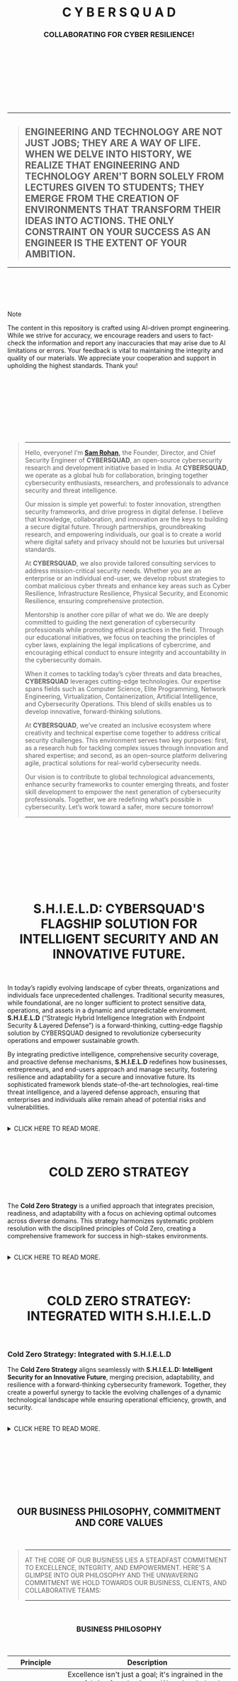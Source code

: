 

<br>
<br>
<br>
<br>
<br>
<br>
<br>
<br>



<h1 align="center">C Y B E R S Q U A D</h1>
<h3 align="center">COLLABORATING FOR CYBER RESILIENCE!</h3>


<br>
<br>
<br>
<br>
<br>
<br>
<br>
<br>





----------

> 
> ## ENGINEERING AND TECHNOLOGY ARE NOT JUST JOBS; THEY ARE A WAY OF LIFE. WHEN WE DELVE INTO HISTORY, WE REALIZE THAT ENGINEERING AND TECHNOLOGY AREN'T BORN SOLELY FROM LECTURES GIVEN TO STUDENTS; THEY EMERGE FROM THE CREATION OF ENVIRONMENTS THAT TRANSFORM THEIR IDEAS INTO ACTIONS. THE ONLY CONSTRAINT ON YOUR SUCCESS AS AN ENGINEER IS THE EXTENT OF YOUR AMBITION.
>

----------



<br>
<br>
<br>
<br>


> [!NOTE]
> The content in this repository is crafted using AI-driven prompt engineering. While we strive for accuracy, we encourage readers and users to fact-check the information and report any inaccuracies that may arise due to AI limitations or errors. Your feedback is vital to maintaining the integrity and quality of our materials. We appreciate your cooperation and support in upholding the highest standards. Thank you!




 
 
<br>
<br>
<br>
<br>
<br>
<br>
<br>
<br>


>
> ---
>
>
> 
>
> Hello, everyone! I’m   **[Sam Rohan](https://x.com/_samrohan_),** the Founder, Director, and Chief Security Engineer of **CYBERSQUAD**, an open-source cybersecurity research and development initiative based in India. At **CYBERSQUAD**, we operate as a global hub for collaboration, bringing together cybersecurity enthusiasts, researchers, and professionals to advance security and threat intelligence.  
>
> Our mission is simple yet powerful: to foster innovation, strengthen security frameworks, and drive progress in digital defense. I believe that knowledge, collaboration, and innovation are the keys to building a secure digital future. Through partnerships, groundbreaking research, and empowering individuals, our goal is to create a world where digital safety and privacy should not be luxuries but universal standards.  
>
> At **CYBERSQUAD**, we also provide tailored consulting services to address mission-critical security needs. Whether you are an enterprise or an individual end-user, we develop robust strategies to combat malicious cyber threats and enhance key areas such as Cyber Resilience, Infrastructure Resilience, Physical Security, and Economic Resilience, ensuring comprehensive protection.  
>
> Mentorship is another core pillar of what we do. We are deeply committed to guiding the next generation of cybersecurity professionals while promoting ethical practices in the field. Through our educational initiatives, we focus on teaching the principles of cyber laws, explaining the legal implications of cybercrime, and encouraging ethical conduct to ensure integrity and accountability in the cybersecurity domain.  
>
> When it comes to tackling today’s cyber threats and data breaches, **CYBERSQUAD** leverages cutting-edge technologies. Our expertise spans fields such as Computer Science, Elite Programming, Network Engineering, Virtualization, Containerization, Artificial Intelligence, and Cybersecurity Operations. This blend of skills enables us to develop innovative, forward-thinking solutions.  
>
> At **CYBERSQUAD**, we’ve created an inclusive ecosystem where creativity and technical expertise come together to address critical security challenges. This environment serves two key purposes: first, as a research hub for tackling complex issues through innovation and shared expertise; and second, as an open-source platform delivering agile, practical solutions for real-world cybersecurity needs.  
>
> Our vision is to contribute to global technological advancements, enhance security frameworks to counter emerging threats, and foster skill development to empower the next generation of cybersecurity professionals. Together, we are redefining what’s possible in cybersecurity. Let’s work toward a safer, more secure tomorrow!  
>
>
> ---  
>

 

<br>
<br>
<br>
<br>
<br>
<br>
<br>
<br>

 

<h1 align="center">S.H.I.E.L.D: CYBERSQUAD'S FLAGSHIP SOLUTION FOR INTELLIGENT SECURITY AND AN INNOVATIVE FUTURE.</h1>

<br>

 
In today’s rapidly evolving landscape of cyber threats, organizations and individuals face unprecedented challenges. Traditional security measures, while foundational, are no longer sufficient to protect sensitive data, operations, and assets in a dynamic and unpredictable environment. **S.H.I.E.L.D** (“Strategic Hybrid Intelligence Integration with Endpoint Security & Layered Defense”) is a forward-thinking, cutting-edge flagship solution by CYBERSQUAD designed to revolutionize cybersecurity operations and empower sustainable growth.

By integrating predictive intelligence, comprehensive security coverage, and proactive defense mechanisms, **S.H.I.E.L.D** redefines how businesses, entrepreneurs, and end-users approach and manage security, fostering resilience and adaptability for a secure and innovative future. Its sophisticated framework blends state-of-the-art technologies, real-time threat intelligence, and a layered defense approach, ensuring that enterprises and individuals alike remain ahead of potential risks and vulnerabilities.

<br>

<details>
<summary>CLICK HERE TO READ MORE.</summary>

<br>


### **A Comprehensive, Integrated Solution for Tomorrow’s Challenges**
**S.H.I.E.L.D** is more than a cybersecurity framework; it is an **all-in-one solution** tailored to empower small enterprises, entrepreneurs, and end-users to thrive in an unpredictable future. Designed to foster pioneering research, enterprise growth, academic excellence, skill development, and career advancement, it combines cutting-edge technologies to drive innovation, boost productivity, and ensure security at every level. By addressing the unique needs of diverse stakeholders, **S.H.I.E.L.D** acts as a critical enabler of progress in a complex and rapidly changing world.

### **Who We Support**
S.H.I.E.L.D caters to a wide range of businesses and individuals, including:

- Small Businesses
- Creative Businesses
- Home-Based Businesses
- Part-Time Businesses
- Low-Cost Businesses
- Online Businesses
- Profitable Businesses
- Big Investment Businesses
- Retail Businesses
- Manufacturing Businesses
- Renting Businesses

Each of these categories benefits from our targeted strategies and solutions, allowing them to scale their operations, protect their assets, and adapt to emerging challenges. Whether you are a startup looking for growth opportunities or an established enterprise aiming to optimize your systems, **S.H.I.E.L.D** has you covered.

### **Driving Growth, Ensuring Security, and Fostering Innovation**
Built to guide enterprises, startups, and entrepreneurs toward long-term growth, S.H.I.E.L.D ensures consistent security and success by simplifying operations, enhancing scalability, and providing tailored solutions to address unique challenges. Our comprehensive methodology not only safeguards critical infrastructure but also enables businesses to focus on core competencies, ensuring sustained performance and a competitive edge in their respective industries.

### **Comprehensive Services**
Our holistic suite of services includes:

- **Office Optimization and Maintenance**: Streamline processes and maintain efficiency.
- **AI-Powered Business Development**: Utilize cutting-edge AI tools for growth and strategy.
- **Digital Marketing**: Enhance your online presence and reach your target audience effectively.
- **Cybersecurity**: Protect sensitive data and ensure robust security protocols.
- **Tech Support**: Receive 24/7 assistance to tackle technical challenges seamlessly.

These services are complemented by regular assessments, workshops, and customized strategies that adapt to the evolving needs of our clients. By incorporating feedback loops and leveraging the latest advancements in technology, **S.H.I.E.L.D** guarantees solutions that are both effective and future-proof.

### **Empowering Innovation and Skill Development**
Beyond businesses, **S.H.I.E.L.D** supports startups, enterprises, students, professionals, and tech enthusiasts by fostering innovation, academic growth, career advancement, and skill-building. By integrating research, professional development, and practical training into a unified platform, it drives innovation, expands knowledge, and builds expertise in advanced technologies. Through partnerships with academic institutions, tech communities, and industry leaders, **S.H.I.E.L.D** facilitates collaboration and shared learning to amplify its impact.

### **Program Focus**
Our program emphasizes enhancing the knowledge, skills, and capabilities of individuals and businesses in designing, developing, and deploying secure, stable, and intelligent solutions. Accessible and affordable learning pathways provide opportunities for:

- **Students**: Gain access to foundational and advanced learning tools tailored for diverse academic levels.
- **Professionals**: Stay updated with industry trends and enhance expertise in niche areas.
- **Tech Enthusiasts**: Explore emerging technologies and deepen understanding through hands-on experiences.

### **Key Features**

#### **Research and Development**
We are building a community of skilled professionals and innovators who leverage cutting-edge technologies to create groundbreaking solutions that drive productivity, efficiency, and technological progress. Our mission is to revolutionize the IT landscape and contribute to a smarter, more secure digital future. This focus on R&D enables continuous improvement and the creation of innovative solutions that address complex challenges.

#### **Skill Development and Career Advancement**
We offer personalized learning paths and hands-on training through Virtual Labs in essential areas such as:

- Computer Science
- Artificial Intelligence
- Elite Programming
- Network Engineering
- Virtualization
- Containerization
- Cybersecurity

Each Virtual Lab experience is designed to mimic real-world scenarios, ensuring that participants acquire practical skills applicable in professional environments. Our mentorship programs and career services further support individuals in navigating the competitive tech industry and achieving their professional goals.

### **Hardware Compatibility and Accessibility**
To bridge the digital divide, we research hardware compatibility for lightweight Linux and Android systems, enabling users to cost-effectively enhance their skills. For instance, one case study demonstrated how affordable, refurbished laptops optimized with lightweight Linux enabled students in remote areas to access virtual labs and training programs efficiently. This initiative not only makes technology accessible but also ensures inclusivity in skill development.

### **Our Mission**
To empower individuals and businesses with the knowledge, skills, and tools required to thrive in a fast-paced technological world. Whether you’re a startup innovating for the future or a professional seeking career advancement, **S.H.I.E.L.D** offers a comprehensive framework for growth, learning, and success. By fostering a culture of innovation and continuous learning, we aim to create a resilient and future-ready workforce equipped to tackle the challenges of tomorrow.

### **Our Vision**
By combining research, academic excellence, career development, and skill-building into a single program, CYBERSQUAD ensures every learner and innovator is equipped to face tomorrow’s challenges and seize its opportunities. Together, we create a secure, intelligent, and innovative digital future. Through the implementation of strategic initiatives and community engagement, our vision extends beyond individual success to include broader societal and technological advancements, ensuring a legacy of innovation and security for generations to come.

<br>

</details>


<br>
<br>
  

<h1 align="center">COLD ZERO STRATEGY</h1>

<br>

The **Cold Zero Strategy** is a unified approach that integrates precision, readiness, and adaptability with a focus on achieving optimal outcomes across diverse domains. This strategy harmonizes systematic problem resolution with the disciplined principles of Cold Zero, creating a comprehensive framework for success in high-stakes environments.  

 
<br>

<details>
<summary>CLICK HERE TO READ MORE.</summary>

<br>


### **Principles of the Cold Zero Strategy**  

1. **Comprehensive Problem Diagnosis**  
   - **Identify and Analyze**: Pinpoint issues with clarity and systematically examine their root causes using data-driven methodologies.  
   - **Control Variables**: Establish a clear understanding of all influencing factors to maintain a baseline of predictability.  

2. **Rapid Research and Development**  
   - **Innovate Solutions**: Develop tailored, cutting-edge solutions through focused R&D that address challenges effectively.  
   - **Implement Preventive Measures**: Introduce safeguards to neutralize risks and ensure a proactive stance against potential disruptions.  

3. **Precision in Execution**  
   - **Error-Free Implementation**: Execute solutions with meticulous accuracy, ensuring zero tolerance for deviations in critical scenarios.  
   - **Neutralize Threats**: Strategically eliminate obstacles to create a controlled and stable operational environment.  

4. **Adaptive Readiness**  
   - **Dynamic Adjustments**: Maintain flexibility to respond to evolving conditions without compromising stability.  
   - **Perpetual Preparedness**: Cultivate a readiness mindset, anticipating risks and opportunities to stay ahead of challenges.  

5. **Efficient Resolution and Future-Proofing**  
   - **Complete Closure**: Resolve issues thoroughly to prevent recurrence and achieve long-term stability.  
   - **Sustain Growth**: Build on successes by reinforcing systems and processes to thrive in unpredictable environments.  

 

### **Key Features of the Cold Zero Strategy**  

- **Baseline Achievement**: Establish a solid foundation for growth and operational stability, ensuring readiness to adapt or rebuild as necessary.  
- **Risk Mitigation**: Proactively control risks through thorough analysis and preemptive measures, maintaining a secure and predictable framework.  
- **Strategic Focus**: Prioritize critical objectives with a clear roadmap, leveraging precision and adaptability to achieve defined outcomes.  

 

### **Applications of the Cold Zero Strategy**  

1. **Problem Resolution in Enterprises**  
   - Tackle operational challenges with a structured and efficient approach, ensuring minimal disruption and maximum impact.  

2. **High-Stakes Missions and Operations**  
   - Apply disciplined execution and risk control to navigate complex scenarios with precision and reliability.  

3. **Competitive and Dynamic Environments**  
   - Maintain a competitive edge by balancing readiness and adaptability in fast-paced or unpredictable conditions.  

 

**Cold Zero Strategy** represents the gold standard for precision, control, and resilience, equipping individuals and organizations to excel in the face of uncertainty and complexity. It is a roadmap for success, ensuring that risks are minimized, challenges are neutralized, and opportunities are seized with unwavering confidence.


<br>

</details>

<br>
<br>
 

<h1 align="center">COLD ZERO STRATEGY: INTEGRATED WITH S.H.I.E.L.D</h1>


<br>

### **Cold Zero Strategy: Integrated with S.H.I.E.L.D**  

The **Cold Zero Strategy** aligns seamlessly with **S.H.I.E.L.D: Intelligent Security for an Innovative Future**, merging precision, adaptability, and resilience with a forward-thinking cybersecurity framework. Together, they create a powerful synergy to tackle the evolving challenges of a dynamic technological landscape while ensuring operational efficiency, growth, and security.


<br>

<details>
<summary>CLICK HERE TO READ MORE.</summary>

<br>


### **Principles of the Cold Zero Strategy in S.H.I.E.L.D**

1. **Comprehensive Problem Diagnosis**  
   - **Identify and Analyze**: Use S.H.I.E.L.D’s real-time threat intelligence and systematic diagnostics to uncover vulnerabilities and assess risks in digital environments.  
   - **Control Variables**: Leverage S.H.I.E.L.D’s layered defense mechanisms to maintain predictability and control across all endpoints and systems.  

2. **Rapid Research and Development**  
   - **Innovate Solutions**: S.H.I.E.L.D’s integration of AI and cutting-edge technologies enables rapid R&D, crafting solutions to neutralize emerging threats and foster growth.  
   - **Implement Preventive Measures**: Deploy predictive intelligence to anticipate risks and proactively fortify defenses against potential vulnerabilities.  

3. **Precision in Execution**  
   - **Error-Free Implementation**: Utilize S.H.I.E.L.D’s sophisticated frameworks for seamless execution of cybersecurity measures and operational strategies.  
   - **Neutralize Threats**: Align with S.H.I.E.L.D’s mission to eliminate risks through strategic neutralization, safeguarding assets and ensuring business continuity.  

4. **Adaptive Readiness**  
   - **Dynamic Adjustments**: S.H.I.E.L.D’s hybrid intelligence ensures agile responses to shifting threat landscapes without compromising system integrity.  
   - **Perpetual Preparedness**: Maintain an always-ready stance, supported by S.H.I.E.L.D’s comprehensive coverage and continuous monitoring.  

5. **Efficient Resolution and Future-Proofing**  
   - **Complete Closure**: Address core issues with S.H.I.E.L.D’s end-to-end solutions, ensuring robust security and sustained operational stability.  
   - **Sustain Growth**: Empower long-term success by leveraging S.H.I.E.L.D’s scalable, future-ready tools and methodologies.

 
### **Key Features of the Cold Zero Strategy in the Context of S.H.I.E.L.D**

1. **Baseline Achievement**  
   - **Foundation of Security**: Use S.H.I.E.L.D to establish and maintain a secure baseline across systems, ensuring a solid foundation for growth and innovation.  

2. **Risk Mitigation**  
   - **Layered Defense**: Leverage S.H.I.E.L.D’s multi-layered security approach to minimize risks and maintain stability.  
   - **Predictive Safeguards**: Utilize real-time data analytics and AI to anticipate and prevent potential disruptions.  

3. **Strategic Focus**  
   - **Targeted Solutions**: Address the specific needs of businesses and individuals with tailored strategies that align with Cold Zero’s focus on precision and adaptability.  
   - **Operational Excellence**: Optimize processes and maintain readiness, ensuring peak performance and competitive advantage.  

 

### **Applications in S.H.I.E.L.D**

1. **Enhancing Enterprise Security**  
   - Implement Cold Zero’s principles through S.H.I.E.L.D’s intelligent frameworks to address cyber risks with clarity and precision, ensuring enterprise growth and resilience.  

2. **Driving Innovation and Skill Development**  
   - Combine Cold Zero’s R&D focus with S.H.I.E.L.D’s virtual labs and training programs to foster innovation and empower the next generation of tech professionals.  

3. **Adapting to Dynamic Environments**  
   - Utilize the Cold Zero-S.H.I.E.L.D synergy to navigate and thrive in volatile digital landscapes, maintaining a competitive edge in an ever-changing world.  


> The **Cold Zero Strategy**, integrated with **S.H.I.E.L.D**, represents a comprehensive solution for tackling cybersecurity challenges and fostering sustainable growth. By harmonizing precision-driven methodologies with S.H.I.E.L.D’s advanced technologies, this approach equips businesses and individuals to thrive securely in an unpredictable future, embodying the ultimate standard of readiness, control, and innovation.



<br>

</details>

 
 
 
<br>
<br>
<br>
<br>
<br>
<br>
<br>
<br>




<h2 align="center">OUR BUSINESS PHILOSOPHY, COMMITMENT AND CORE VALUES</h2>

<br>

> ----------
>
> AT THE CORE OF OUR BUSINESS LIES A STEADFAST COMMITMENT TO EXCELLENCE, INTEGRITY, AND EMPOWERMENT. HERE'S A GLIMPSE INTO OUR PHILOSOPHY AND THE UNWAVERING COMMITMENT WE HOLD TOWARDS OUR BUSINESS, CLIENTS, AND COLLABORATIVE TEAMS:
>
>
> ----------
 
<br>

<h3 align="center">BUSINESS PHILOSOPHY</h3>

<br>


| **Principle**            | **Description** |
|--------------------------|-----------------|
| **Quality is Paramount** | Excellence isn't just a goal; it's ingrained in the very fabric of our business. We strive tirelessly to achieve and uphold the highest standards of quality in both products and services. Through continuous evaluation, refinement, and innovation, we ensure that every aspect of our business reflects this unwavering commitment to excellence. |
| **Customer-Centricity**  | Our customers are the driving force behind everything we do. We prioritize active listening, empathy, and understanding to craft solutions that not only meet but exceed their expectations. By placing our customers at the heart of our business, we ensure that their needs are authentically addressed, fostering long-lasting relationships built on trust and satisfaction. |
| **Empowering Our Team**  | Trust, empowerment, and collaboration form the foundation of our business operations. We believe in decentralizing authority and fostering a culture of autonomy and accountability within our collaborative teams. By empowering individuals to make informed decisions and drive innovation, we create an environment where everyone can thrive and contribute to our collective success. |
| **Continuous Improvement** | Embracing a culture of perpetual progress is key to staying ahead in today's dynamic landscape. Guided by scientific precision and a relentless commitment to excellence, we continuously refine our processes and embrace innovation to remain at the forefront of technological advancements. |
| **Optimism and Vision**  | We maintain an unwaveringly optimistic outlook, fueled by a deep-seated belief in our capacity to effect positive change. Our shared passion, vision, and commitment inspire not only our collaborative teams but also our business partners and stakeholders, propelling us towards a future filled with boundless possibilities. |
| **Innovation and Simplicity** | We believe in fostering a culture where creative ideas flourish. By embracing external influences, encouraging cross-industry learning, and promoting innovative thinking within our teams, we simplify processes to enhance efficiency and effectiveness. |
| **Ethical Leadership**   | Upholding the highest standards of integrity and ethics in all our actions, we ensure our decisions are not only profitable but also morally sound and socially responsible. |

<br>

<h3 align="center">COMMITMENT</h3>

<br>

| **Principle**                          | **Description** |
|----------------------------------------|-----------------|
| **Prioritizing Customer Needs**        | We are committed to prioritizing customer needs and building trust by fostering innovation and simplifying processes. By making sound judgments and considering diverse perspectives, we ensure that every decision is informed and aligned with our customers' best interests. |
| **Continuous Learning and Improvement**| We cultivate a culture of continuous learning and improvement, constantly seeking new possibilities and investing in the growth of our collaborative teams. Setting high-quality standards and encouraging creativity and ambition allow us to serve our customers effectively and achieve exceptional results. |
| **Creating an Inclusive Work Environment** | We firmly establish equal rights and responsibilities for all, promoting diversity, equality, and inclusion within our collaborative teams. By fostering open communication, transparency, and accountability, we create a safe, productive, and enjoyable work environment where everyone can thrive. |
| **Embracing Change and Accountability**| We embrace change and foster adaptability, setting clear expectations and holding individuals accountable for their actions. Upholding the highest ethical standards and prioritizing emotional intelligence, we lead by example and inspire others to embrace continuous improvement and learning. |
| **Commitment to Social Responsibility** | We recognize our impact on the larger ecosystem and commit to sustainable practices that benefit society as a whole. Our dedication to corporate social responsibility ensures we contribute positively to our communities and the environment. |
| **Innovation and Excellence**          | We set high standards and drive our teams to deliver quality products and services. Relentlessly pursuing excellence, we ensure problems are solved effectively, and innovation is a constant pursuit. |
| **Building Trust and Communication**   | We establish trust through attentive listening, open communication, and respectful interactions. Leading by example, we embrace self-critique and benchmark against the best to foster a culture of trust and transparency. |
 
<br>

<h3 align="center">CORE VALUES</h3>

<br>

| **Core Value**                      | **Description** |
|-------------------------------------|-----------------|
| **Integrity**                       | Demonstrating honesty, transparency, and ethical behavior in all actions and decisions, fostering trust and building strong, long-lasting relationships with clients, partners, and team members. |
| **Innovation**                      | Encouraging creativity, continuous improvement, and the development of new ideas by creating an environment that promotes experimentation, risk-taking, and forward-thinking strategies. |
| **Accountability**                  | Taking responsibility for one’s actions, ensuring the achievement of goals, and maintaining a culture of reliability and commitment to delivering on promises to customers and stakeholders. |
| **Collaboration**                   | Promoting teamwork, open communication, and cooperation across the organization to harness the collective expertise and creativity of our people for exceptional results. |
| **Customer Focus**                  | Prioritizing the needs of customers and striving to exceed their expectations by delivering products and services that reflect our dedication to quality, reliability, and value. |
| **Excellence**                      | Pursuing the highest quality in products, services, and performance, continuously striving for improvement to maintain superior standards in all aspects of our business. |
| **Respect**                         | Treating everyone with dignity, empathy, and fairness, regardless of their background or position, and fostering a culture where all voices are heard and valued. |
| **Sustainability**                  | Embracing environmentally responsible practices and working towards long-term success, integrating sustainability into our operations for positive societal impact. |
| **Diversity and Inclusion**         | Valuing and promoting a diverse and inclusive work environment where all employees feel valued, empowered, and encouraged to bring their whole selves to work. |
| **Agility**                         | Adapting to change and quickly responding to market needs and challenges by remaining flexible, resilient, and forward-thinking in a dynamic environment. |
| **Empowerment**                     | Encouraging employees to take initiative, make decisions, and drive the company forward by providing them with the necessary tools, resources, and authority to succeed. |
| **Social Responsibility**           | Giving back to the community and promoting positive social impact through responsible business practices, philanthropy, and active engagement in societal issues. |
| **Passion**                         | Cultivating enthusiasm, dedication, and a strong work ethic among team members to inspire exceptional performance and create a positive and energetic work environment. |
| **Trust**                           | Fostering an environment of trust by being reliable, consistent, and transparent in our actions, ensuring all relationships are built on a foundation of integrity and mutual respect. |
| **Continuous Improvement**          | Fostering a culture that embraces continuous improvement in processes, products, and services to stay competitive and achieve excellence in all endeavors. |
| **Innovation with Purpose**         | Driving innovation that aligns with the company’s mission and brings meaningful value to customers and stakeholders, rather than innovation for its own sake. |
| **Transparency**                    | Ensuring open communication and clarity in all business dealings to build trust and credibility with stakeholders, employees, and customers. |
| **Empathy**                         | Understanding and considering the feelings, perspectives, and needs of others to create a compassionate and supportive environment. |
| **Commitment to Community**         | Being actively involved in and contributing to the communities in which the organization operates, strengthening community ties, and enhancing social impact. |
| **Resilience**                      | Cultivating the ability to withstand challenges, recover from setbacks, and sustain growth in a constantly evolving and sometimes unpredictable environment. |
| **Customer Success**                | Going beyond customer satisfaction by ensuring that customers achieve success with the products and services provided, building long-term partnerships. |
| **Data-Driven Decision Making**     | Utilizing data, analytics, and evidence-based approaches to inform decisions, strategies, and innovations, enhancing accuracy and effectiveness. |
| **Ethical Leadership**              | Leading with integrity, fairness, and moral clarity, ensuring that all actions taken by leadership align with the company's core values and ethical principles. |
| **Learning and Development**        | Encouraging continuous learning and promoting team member growth by providing resources, training, and opportunities for professional growth and development. |
| **Leadership**                      | Developing and supporting strong leaders who inspire, guide, and mentor others, creating a culture of excellence and continuous improvement throughout the organization. |
| **Work-Life Balance and Well-Being**| Promoting work-life balance and overall well-being for employees, recognizing that a healthy, happy workforce is essential for sustained success. |
| **Profitability**                   | Ensuring the company remains profitable by being efficient, cost-effective, and focused on delivering value to customers and stakeholders, balancing financial performance with ethical practices. |
| **Quality**                         | Maintaining high standards in all aspects of the business to ensure customer satisfaction, consistently delivering products and services that meet or exceed expectations. |
| **Safety**                          | Prioritizing the safety and well-being of employees, customers, and the community by adhering to the highest safety standards in all operations. |
| **Wellness and Well-being**         | Encouraging holistic well-being for employees, incorporating physical, mental, and emotional health as part of the company culture. |





<br>
<br>
<br>
<br>
<br>
<br>
<br>
<br>


<h2 align="center">WORK-LIFE FREEDOM FRAMEWORK</h2>

<br>

> ----------
> 
> OUR WORK-LIFE FREEDOM FRAMEWORK IS A HOLISTIC APPROACH WE'VE DEVELOPED TO EMPOWER OURSELVES AND OTHERS WITH THE INTELLECTUAL, PROFESSIONAL, AND PERSONAL FREEDOMS NECESSARY FOR INNOVATION AND SUSTAINABLE SUCCESS. WE STRIVE TO FOSTER A COLLABORATIVE AND SUPPORTIVE ENVIRONMENT WHERE AUTONOMY, WELL-BEING, AND CREATIVITY THRIVE, ALLOWING EACH PERSON IN OUR COMMUNITY TO ACHIEVE THEIR FULL POTENTIAL.
>
>
> ----------

<br>

### Intellectual and Professional Growth

- **Intellectual Freedom**: We believe in the principle of unrestricted intellectual exploration, empowering ourselves and others to think, learn, and innovate freely. This approach drives breakthroughs in areas we are passionate about, such as AI, cybersecurity, and quantum computing.
- **Creative Freedom**: We encourage open expression and the sharing of ideas without limitations, fostering creativity through collaborative projects and promoting unique contributions across different fields.
- **Career Freedom**: We value the autonomy to pursue career paths aligned with personal passions. We support ongoing mentorship, skill development, and growth, believing in lifelong learning for ourselves and those around us.
- **Freedom of Purpose**: We strive to work in alignment with our values, creating a mission-driven path where personal passions and technological advancement unite.
- **Freedom of Opportunity**: Inclusivity is important to us, and we are committed to ensuring equal access to opportunities for growth and development, building a truly diverse and welcoming community.

### Work Flexibility

- **Time Freedom**: We prioritize flexible scheduling to balance work and personal commitments, enhancing productivity and well-being.
- **Location Freedom**: We embrace remote and hybrid work options, enabling us and others to contribute from any location, unrestricted by geography.
- **Autonomy Freedom**: We value making independent decisions and fostering self-driven success, allowing for customized career paths that suit individual goals.

### Collaboration and Community

- **Freedom of Expression**: We cultivate an open and collaborative community where ideas, insights, and opinions are shared freely, promoting innovation and mutual respect.
- **Freedom of Association**: We believe in building strong community ties, enabling collaboration, team formation, and partnerships that propel collective progress.

### Well-being and Sustainability

- **Health Freedom**: We are committed to supporting physical and mental well-being, promoting a balanced lifestyle with resources to encourage healthy work-life integration.
- **Environmental Freedom**: We advocate for sustainable practices, supporting responsible resource use and eco-friendly initiatives that benefit both our community and society.

### Autonomy and Privacy

- **Freedom of Privacy**: Privacy is a core value for us, respecting personal boundaries and maintaining a healthy division between work and personal life.
- **Freedom from Routine**: We embrace flexibility to break from monotonous patterns, encouraging new experiences that enhance creativity and foster innovative thinking.

### Legal and Ethical Protections

- **Legal Freedom**: We are dedicated to fair policies and protections for ourselves and others, ensuring a safe, just, and non-restrictive work environment.
- **Freedom of Conscience**: We believe in following our ethical and moral beliefs without external pressure, fostering a supportive and inclusive community.

**Summary**  
Our Work-Life Freedom Framework provides a foundation for growth, innovation, and community, creating an inclusive space where each person is supported in their professional journey and personal development. This framework reflects our dedication to fostering a healthy, sustainable, and empowering environment for everyone involved.



<br>
<br>
<br>
<br>
<br>
<br>
<br>
<br>

 
<h2 align="center">IDEOLOGIES</h2>


<br>

> ----------
>
> IN THE FORGE OF HUMAN STRUGGLE, IDEOLOGIES EMERGE AS IMMORTAL FORCES, SURPASSING THE CONSTRAINTS OF FLESH AND BONE TO COMMAND HEARTS AND MINDS. THEY BREAK FREE FROM CHAINS, TRANSCEND BORDERS, AND DEFY EVEN DEATH ITSELF.
>
>
> ----------

<br>
 
- **Open Source Mastery:** We are dedicated to unraveling the inner workings of successful open-source projects, fostering collaboration, and embracing shared innovation. By contributing to and learning from the open-source community, we drive progress and create robust, reliable solutions.

- **Experience-Centric Approach:** We place paramount importance on user experiences, ensuring our technology transcends mere tools to create impactful, user-centered interactions. Our focus is on delivering intuitive, seamless experiences that enhance user satisfaction and engagement.

- **Connectivity as Core:** We believe in technology's potential to unite people, enrich relationships, and elevate the human connection through seamless interactions. Our solutions aim to bridge gaps, foster communication, and create a connected world.

- **Harmonious Tech Leadership:** Harnessing technology's power as a tool, we diligently manage its influence to ensure it empowers without overpowering, cultivating a harmonious coexistence. We strive for a balance where technology enhances human capabilities without overshadowing them.

- **Life Enhancement Principle:** Our technology endeavors to amplify the quality of life by complementing and enhancing human experiences, preserving the integrity of balanced living. We focus on solutions that add value to everyday life, promoting well-being and productivity.

- **Pioneers of Social Transformation:** Embracing modern technology, we actively participate in shaping a society where efficiency is no longer an option but an intrinsic necessity. We drive innovation that transforms societal norms, making efficiency and progress integral to daily life.

- **Innovative Opportunity Seeker:** Guided by our dedication to meeting customer needs, our pursuit of new technology avenues transforms possibilities into practical solutions. We are constantly exploring and integrating cutting-edge technologies to create meaningful opportunities for our users.

- **Computing Empowerment Advocacy:** We stand against the lack of access to computing resources, advocating for technological inclusivity as a means of individual empowerment. Our mission is to democratize technology, ensuring everyone has the tools they need to succeed.

- **Agent of Future Creation:** With innovation at our core, we view the shaping of tomorrow as an active endeavor, propelling us to lead in creating the future we envision. We are committed to pioneering new technologies that define the next era of human advancement.

- **Human-Centric Mindset:** Recognizing the risk of homogenizing thought, we emphasize the distinctiveness of human thinking and strive to prevent the transformation into mere automated processes. Our focus is on preserving human creativity, intuition, and individuality in a tech-driven world.

- **Internet's Transformative Journey:** Envisioning the dynamic evolution of the internet, we drive the transition from a basic web to a complex, interconnected realm - a future shaped by the Internet of Things. We are at the forefront of this journey, developing technologies that harness the full potential of the internet.

- **Sustainability Commitment:** We prioritize sustainability in our innovations, ensuring our solutions are environmentally responsible and contribute to a greener future. Our dedication to sustainable practices is reflected in our product designs and operational processes.

- **Ethical Innovation:** We are committed to ethical innovation, ensuring our technologies are developed and used responsibly. Our approach prioritizes user privacy, data security, and ethical considerations in all our projects.



<br>
<br>
<br>
<br>
<br>
<br>
<br>
<br>



<h2 align="center">LEADERSHIP PRINCIPLES</h2>


<br>
 

> ----------
>
> INNOVATION, ROOTED IN STEADFAST PRINCIPLES—QUALITY, CUSTOMER FOCUS, TEAM EMPOWERMENT, RELENTLESS IMPROVEMENT, AND BOUNDLESS OPTIMISM—DRIVES US FORWARD. IN OUR COMMUNITY, WE CHART A COURSE FOR SUCCESS WITH UNSHAKABLE DEDICATION AND RESOLVE.
>
>
> ----------
 
<br>

- **Foster Coaching Excellence:** In today's dynamic landscape, leaders must embrace coaching skills to nurture growth. Cultivating a coaching mindset entails welcoming constructive feedback and encouraging upward input to identify areas for improvement. Active listening, a pivotal coaching skill, enables us to understand team members deeply and empathize with their challenges, equipping us to provide effective support.

- **Empower and Encourage Autonomy:** Effective leaders strike a balance between providing direction and granting autonomy. By establishing clear team goals, we offer transparency on objectives, aligning individual contributions with broader business success. Empowerment involves entrusting employees with the freedom to execute tasks independently, fostering a culture of trust and enabling them to leverage their strengths for professional growth.

- **Prioritize Team Well-being and Success:** Recognizing that a thriving workforce propels achievements, we display genuine concern for team members' well-being and triumphs. Though financial gains are crucial, valuing people's contributions fosters engagement and recognition. Attuned to team members' well-being, we adeptly delegate tasks, resolve conflicts, and ensure a more productive and trusting environment.

- **Drive Results through Effective Execution:** While emotional intelligence is vital, we must be results-oriented, ensuring teams achieve predefined goals. We strategize, organize, execute, and delegate tasks to secure optimal outcomes. Aligning these results with the community's overall success highlights our strategic prowess and operational acumen.

- **Champion Communication and Active Listening:** Communication excellence is non-negotiable for leaders. Effective feedback delivery, combined with active listening, fuels effective dialogue and understanding. We encourage open dialogue, acknowledge achievements, and demonstrate humility in receiving feedback, enhancing team dynamics and fostering transparency across the organization.

- **Nurturing Professional Development:** We play a pivotal role in nurturing our team members' strengths and potential. Identifying and leveraging individual strengths drives team excellence. We facilitate growth by offering opportunities for upskilling and personal development, creating a culture that encourages continuous learning.

- **Illuminate Vision and Strategy:** We craft a compelling vision to guide our teams toward success. This vision aligns team efforts with overall business strategy, providing clarity and purpose. Effectively coordinating diverse talents and skill sets within the team fosters collaboration and collective progress.

- **Customer-Centric Focus:** We place customers at the heart of our decisions, tirelessly working to earn and sustain customer trust. A relentless pursuit of customer satisfaction drives innovation and keeps competitors at bay.

- **Ownership and Long-Term Perspective:** We exhibit ownership, prioritizing long-term value over short-term gains. We act as stewards of the entire organization, fostering a sense of accountability and responsibility beyond our immediate teams.

- **Cultivate Innovation and Simplicity:** We inspire innovation and simplicity, fostering a culture where creative ideas flourish. We embrace external influences, encourage cross-industry learning, and promote innovative thinking within our teams.

- **Cultivate Sound Judgment and Learning:** We demonstrate strong judgment, seeking diverse viewpoints to make informed decisions. We maintain a curious mindset, relentlessly pursuing learning opportunities for personal and professional growth.

- **Develop Exceptional Talent:** We uphold high standards by recruiting and nurturing exceptional talent. We empower employees to rise through the ranks, fostering leadership qualities in others.

- **Strive for Excellence and Continuous Improvement:** We set exceptionally high standards and drive our teams to deliver quality products and services. We relentlessly pursue excellence, ensuring that problems are solved effectively.

- **Think Big and Drive Action:** We embrace a bold perspective, encouraging innovative thinking and the pursuit of audacious goals. We value calculated risk-taking and prioritize agility in decision-making.

- **Accomplish More with Less:** We maximize resources by fostering resourcefulness and self-sufficiency. We prioritize efficiency, recognizing that constraints drive creative problem-solving.

- **Build Trust and Effective Communication:** We establish trust through attentive listening, open communication, and respectful interactions. We lead by example, embracing self-critique and benchmarking against the best.

- **Deep Dive into Details:** We remain engaged at all levels, staying connected to the nuances of our teams and operations. We uphold meticulousness and skepticism to ensure data-driven decision-making.

- **Embrace Constructive Disagreement:** We engage in respectful dissent, challenging decisions for the sake of improvement. We commit fully to decisions once made, embodying conviction and tenacity.

- **Deliver with Resilience:** We focus on pivotal inputs, delivering quality outcomes even in the face of challenges. We exhibit resilience and determination to achieve goals, inspiring our teams to do the same.

- **Cultivate an Exceptional Work Environment:** We foster a safe, diverse, and productive work environment. We lead with empathy, prioritize employee growth, and uphold a commitment to creating a positive workplace.

- **Embrace Responsibility and Growth:** We recognize our impact on the larger ecosystem and commit to continual improvement. We approach each day with the determination to better ourselves, our teams, and the world around us.

- **Champion Diversity and Inclusion:** We celebrate diverse perspectives and backgrounds, creating an inclusive environment where everyone feels valued and respected. Diversity drives innovation, and inclusion fosters a collaborative, supportive culture.

- **Commitment to Ethical Leadership:** We uphold the highest standards of integrity and ethics in all our actions. Our commitment to ethical leadership ensures we make decisions that are not only profitable but also morally sound and socially responsible.




<br>
<br>
<br>
<br>
<br>
<br>
<br>
<br>



<h2 align="center">COMMUNITY GUIDELINES</h2>

<br>
<br>


| Guideline                          | Description                                                                                                                                                          |
|------------------------------------|----------------------------------------------------------------------------------------------------------------------------------------------------------------------|
| **Respect Others**                 | Value everyone’s perspective. Engage in constructive discussions without targeting individuals. Inappropriate comments may be removed.                               |
| **No Advertising**                 | Refrain from advertising products or services outside designated areas. Spamming will not be tolerated.                                                              |
| **Thoughtful Engagement**          | Avoid empty praise; engage thoughtfully by understanding a brand before forming opinions.                                                                             |
| **Stay on Topic**                  | Keep discussions focused; unrelated comments disrupt conversations. Report trolls rather than engage.                                                                  |
| **Welcome New Members**            | Offer guidance and support to newcomers to foster a welcoming environment.                                                                                            |
| **Keep It Clean**                  | Avoid offensive language or inappropriate content.                                                                                                                  |
| **Responsible Reporting**           | Report genuine issues only; misuse of reporting may lead to disciplinary actions.                                                                                   |
| **Off-Topic Chats**                | Use designated spaces for non-related discussions.                                                                                                                  |
| **Follow the Law**                 | Avoid posting illegal content.                                                                                                                                        |
| **Maintain Respectful Conduct**    | Engage respectfully and fairly; disruptive behavior may lead to a ban.                                                                                             |
| **Think Before Posting**           | Take time to craft thoughtful responses.                                                                                                                             |
| **Encourage Diverse Opinions**      | Respect different perspectives; vote for well-constructed comments, even if you disagree.                                                                            |
| **Vote on Quality**                | Vote based on the value of information, not the commenter’s identity.                                                                                              |
| **Avoid “Shouting”**               | Typing in all caps may distract from your message.                                                                                                                  |
| **Build Positive Reputation**      | Be polite, helpful, and considerate to earn respect within the community.                                                                                            |
| **Learn from Peers**               | Respect the experience and expertise of others; there’s always more to learn.                                                                                       |
| **Be Objective**                   | Support factual claims with evidence or clarify when expressing personal opinions.                                                                                   |
| **Contribute Positively**          | Add meaningful insights to foster productive dialogue.                                                                                                               |
| **Welcome New Ideas**              | Embrace diverse perspectives to strengthen the community.                                                                                                          |
| **Show Appreciation**              | Recognize and express gratitude towards members who provide valuable insights.                                                                                        |



<br>
<br>
<br>
<br>
<br>
<br>
<br>
<br>


<h2 align="center">SECURITY POLICIES</h2>

<br>

> ----------
> 
> **OUR SECURITY MOTTO**: *“COLLABORATE WITH CARE, INNOVATE WITH INTEGRITY.”* THESE GUIDELINES ENSURE THAT OUR SPACE REMAINS SECURE, RESPECTFUL, AND INNOVATIVE AS WE ADVANCE TOMORROW’S TECHNOLOGY.
>
>
> ----------

<br>
 
**1. Data Privacy and Confidentiality**  
We are committed to the highest standards of data privacy. Members, partners, and affiliates must comply with all applicable privacy laws and data protection regulations to safeguard personal and organizational information. Access to sensitive data will be limited to authorized personnel only, and any data shared with third parties will require explicit permission and strict confidentiality agreements.

**2. Intellectual Property Protection**  
To protect intellectual property (IP) within Our open-source collaborative environment, We require all participants to honor IP rights, including proprietary technology, research, and data. Contributions to Our work will be governed by clear IP agreements, ensuring that members can openly collaborate while safeguarding individual and organizational contributions.

**3. Network Security and Access Control**  
Our network and systems are protected by industry-standard security measures, including firewalls, encryption, multi-factor authentication (MFA), and regular vulnerability assessments. Access to Our infrastructure is restricted to authorized individuals, and members must follow established protocols for securely connecting to and navigating Our networks, including secure password management practices.

**4. Cybersecurity Training and Awareness**  
All Our members, employees, and affiliates must undergo regular cybersecurity training to stay informed on best practices, emerging threats, and mitigation techniques. This includes training on recognizing phishing attempts, handling sensitive information, and following Our incident response procedures.

**5. Incident Response and Reporting**  
We maintain an Incident Response Team (IRT) to address any cybersecurity incidents, ensuring rapid identification, containment, and resolution. Members are encouraged to promptly report any suspicious activities or security breaches to the IRT. Our response framework is designed to minimize risk, protect resources, and document incidents for ongoing security improvement.

**6. Usage of Our Labs and Resources**  
Members accessing Our Labs must follow strict security protocols to prevent accidental or intentional breaches. Labs may not be used for unauthorized testing, exploitation, or dissemination of malicious software. Each member must respect lab access policies, ensure proper handling of data, and maintain a safe environment for collaborative experimentation.

**7. Compliance with Legal and Ethical Standards**  
We are committed to ethical research and development, aligning with international legal standards. Activities that violate intellectual property laws, involve illegal software, or engage in unethical hacking are strictly prohibited. All members must adhere to Our code of conduct and ethical guidelines.

**8. Communication and Information Sharing**  
Open-source collaboration is encouraged, but members must use discretion when sharing information within and outside Our community. Public communication, including social media and forums, should be approved and consistent with Our communication policies. Unauthorized sharing of sensitive project information is not permitted.

**9. System Updates and Patch Management**  
We maintain a rigorous schedule of system updates, patches, and maintenance to protect against vulnerabilities. All members using Our devices or accessing Our systems are required to adhere to update protocols, ensuring devices remain compliant with the latest security standards.

**10. Regular Audits and Compliance Checks**  
To maintain a secure and compliant environment, We will conduct regular security audits and compliance checks. Members and affiliates may be required to participate in these assessments, ensuring adherence to Our policies and maintaining the integrity of Our systems.

**11. Environmentally Responsible Practices**  
We are committed to sustainable technology practices, encouraging members to use energy-efficient devices and virtual environments when possible. Environmental sustainability is a key consideration in Our procurement and disposal of IT equipment, ensuring that We operate with minimal environmental impact.

**12. Member Accountability and Disciplinary Action**  
Members are expected to uphold these security policies and guidelines at all times. Violations may result in disciplinary action, including restricted access, revocation of membership privileges, or legal action if warranted. We strive for a collaborative environment where each member takes responsibility for safeguarding shared resources.

 

<br>
<br>
<br>
<br>

 


----------


<br>
<br>
<br>
<br>
 

  
<h4 align="center">STAY TUNED FOR THE LATEST UPDATES!</h4>



<br>
<br>
